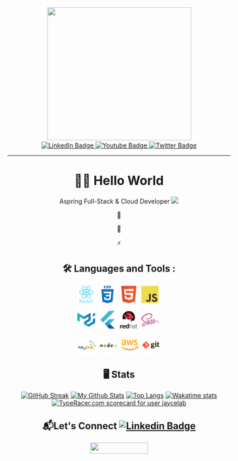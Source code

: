 <div id="header" align="center">
  <img src="https://media.giphy.com/media/CuuSHzuc0O166MRfjt/giphy.gif" width="325" height="300"/>
  <div id="badges">


  <a href="https://www.linkedin.com/in/jaycelab">
   <img src="https://img.shields.io/badge/LinkedIn-blue?style=for-the-badge&logo=linkedin&logoColor=white" alt="LinkedIn Badge"/>
  </a>
  <a href="www.youtube.com/jaycelab">
    <img src="https://img.shields.io/badge/YouTube-red?style=for-the-badge&logo=youtube&logoColor=white" alt="Youtube Badge"/>
  </a>
  <a href="www.twitter.com/jaycelab">
    <img src="https://img.shields.io/badge/Twitter-blue?style=for-the-badge&logo=twitter&logoColor=white" alt="Twitter Badge"/>
  </a>
</div>

---

# :man_technologist: Hello World
Aspring Full-Stack & Cloud Developer <img src="https://media.giphy.com/media/WUlplcMpOCEmTGBtBW/giphy.gif" width="30">
  
:telescope: 

:seedling: 

:zap: 

## :hammer_and_wrench: Languages and Tools :

<div>
  
  <img src="https://github.com/devicons/devicon/blob/master/icons/react/react-original-wordmark.svg" title="React" alt="React" width="40" height="40"/>&nbsp;
  <img src="https://github.com/devicons/devicon/blob/master/icons/css3/css3-plain-wordmark.svg"  title="CSS3" alt="CSS" width="40" height="40"/>&nbsp;
  <img src="https://github.com/devicons/devicon/blob/master/icons/html5/html5-original.svg" title="HTML5" alt="HTML" width="40" height="40"/>&nbsp;
  <img src="https://github.com/devicons/devicon/blob/master/icons/javascript/javascript-original.svg" title="JavaScript" alt="JavaScript" width="40" height="40"/>&nbsp;
  
  <img src="https://github.com/devicons/devicon/blob/master/icons/materialui/materialui-original.svg" title="Material UI" alt="Material UI" width="40" height="40"/>&nbsp;
  <img src="https://github.com/devicons/devicon/blob/master/icons/flutter/flutter-original.svg" title="Flutter" alt="Flutter" width="40" height="40"/>&nbsp;
  <img src="https://github.com/devicons/devicon/blob/master/icons/redhat/redhat-original-wordmark.svg" title="Redhat" alt="Redhat" width="40" height="40"/>&nbsp;
  <img src="https://github.com/devicons/devicon/blob/master/icons/sass/sass-original.svg" title="Sass" alt="Sass" width="40" height="40"/>&nbsp;

  <img src="https://github.com/devicons/devicon/blob/master/icons/mysql/mysql-original-wordmark.svg" title="MySQL"  alt="MySQL" width="40" height="40"/>&nbsp;
  <img src="https://github.com/devicons/devicon/blob/master/icons/nodejs/nodejs-original-wordmark.svg" title="NodeJS" alt="NodeJS" width="40" height="40"/>&nbsp;
  <img src="https://github.com/devicons/devicon/blob/master/icons/amazonwebservices/amazonwebservices-plain-wordmark.svg" title="AWS" alt="AWS" width="40" height="40"/>&nbsp;
  <img src="https://github.com/devicons/devicon/blob/master/icons/git/git-original-wordmark.svg" title="Git" alt="Git" width="40" height="40"/>
</div>


## 🖥️ Stats 

[![GitHub Streak](http://github-readme-streak-stats.herokuapp.com?user=jaycelab&theme=dark&background=000000)](https://github.com/Jaycelab?tab=overview&from=2023-09-01&to=2023-09-17)
[![My Github Stats](https://github-readme-stats.vercel.app/api?username=jaycelab&show_icons=true&theme=dark&background=000000)](https://github.com/Jaycelab/Path)
[![Top Langs](https://github-readme-stats.vercel.app/api/top-langs/?username=jaycelab&layout=donut&theme=dark&background=000000)](https://github.com/Jaycelab/Path)
[![Wakatime stats](https://github-readme-stats.vercel.app/api/wakatime?username=jaycelab&layout=compact&theme=dark&background=000000)](https://wakatime.com/@jaycelab)
<a href="https://typingstats.com/profile/jaycelab&ref=badge" target="_top"><img src="https://data.typeracer.com/misc/badge?user=jaycelab" border="0" alt="TypeRacer.com scorecard for user jaycelab"/></a>  
<!--### :writing_hand: Blog Posts : TD: updated feed api-->
<!-- BLOG-POST-LIST:START -->
<!-- BLOG-POST-LIST:END -->


## 📬Let's Connect [![Linkedin Badge](https://img.shields.io/badge/-Jaycelab-blue?style=round&logo=Linkedin&logoColor=white)](mailto:jayxalvarado@gmail.com)
<img src="https://komarev.com/ghpvc/?username=Jaycelab&style=flat-square&color=blue" alt="" width="130" height="25"/>
</div>
